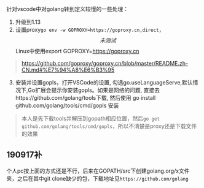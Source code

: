 针对vscode中对golang转到定义较慢的一些处理：
1. 升级到1.13
2. 设置proxy`go env -w GOPROXY=https://goproxy.cn,direct`，$$未测试$$Linux中使用export GOPROXY=https://goproxy.cn
> https://github.com/goproxy/goproxy.cn/blob/master/README.zh-CN.md#%E7%94%A8%E6%B3%95
3. 安装并设置gopls，打开VSCode的设置, 勾选go.useLanguageServe,默认情况下,Go扩展会提示你安装gopls。如果是网络的问题, 直接去https://github.com/golang/tools下载, 然后使用 go install github.com/golang/tools/cmd/gopls 安装
> 本人是先下载tools并解压到gopath相应位置，然后`go get github.com/golang/tools/cmd/gopls`，所以不清楚是proxy还是下载文件的效果

## 190917补
个人pc按上面的方式还是不行，后来在GOPATH/src下创建golang.org/x文件夹，之后在其中git clone缺少的包，下载地址见`https://github.com/golang`